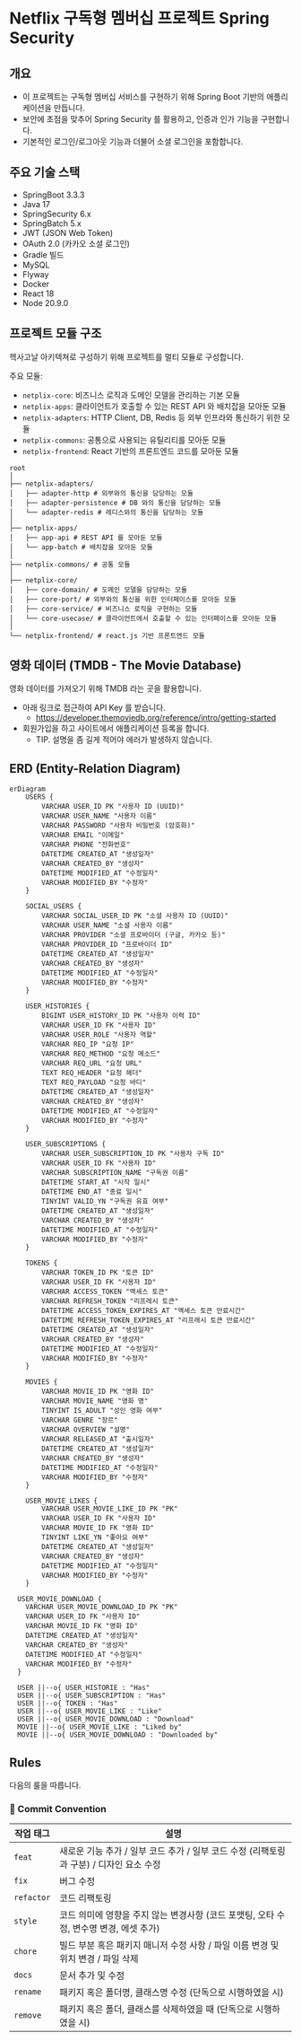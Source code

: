 # Netflix 구독형 멤버십 프로젝트 Spring Security

## 개요

- 이 프로젝트는 구독형 멤버십 서비스를 구현하기 위해 Spring Boot 기반의 애플리케이션을 만듭니다.
- 보안에 초점을 맞추어 Spring Security 를 활용하고, 인증과 인가 기능을 구현합니다. 
- 기본적인 로그인/로그아웃 기능과 더불어 소셜 로그인을 포함합니다.

## 주요 기술 스택

- SpringBoot 3.3.3
- Java 17
- SpringSecurity 6.x
- SpringBatch 5.x
- JWT (JSON Web Token)
- OAuth 2.0 (카카오 소셜 로그인)
- Gradle 빌드
- MySQL
- Flyway
- Docker
- React 18
- Node 20.9.0

## 프로젝트 모듈 구조

헥사고날 아키텍쳐로 구성하기 위해 프로젝트를 멀티 모듈로 구성합니다.

주요 모듈:

- `netplix-core`: 비즈니스 로직과 도메인 모델을 관리하는 기본 모듈
- `netplix-apps`: 클라이언트가 호출할 수 있는 REST API 와 배치잡을 모아둔 모듈
- `netplix-adapters`: HTTP Client, DB, Redis 등 외부 인프라와 통신하기 위한 모듈
- `netplix-commons`: 공통으로 사용되는 유틸리티를 모아둔 모듈
- `netplix-frontend`: React 기반의 프론트엔드 코드를 모아둔 모듈

```text
root
│
├── netplix-adapters/
│   ├── adapter-http # 외부와의 통신을 담당하는 모듈
│   ├── adapter-persistence # DB 와의 통신을 담당하는 모듈
│   └── adapter-redis # 레디스와의 통신을 담당하는 모듈
│
├── netplix-apps/
│   ├── app-api # REST API 를 모아둔 모듈
│   └── app-batch # 배치잡을 모아둔 모듈
│
├── netplix-commons/ # 공통 모듈
│
├── netplix-core/
│   ├── core-domain/ # 도메인 모델을 담당하는 모듈
│   ├── core-port/ # 외부와의 통신을 위한 인터페이스를 모아둔 모듈
│   ├── core-service/ # 비즈니스 로직을 구현하는 모듈
│   └── core-usecase/ # 클라이언트에서 호출할 수 있는 인터페이스를 모아둔 모듈
│
└── netplix-frontend/ # react.js 기반 프론트엔드 모듈
```

## 영화 데이터 (TMDB - The Movie Database)

영화 데이터를 가져오기 위해 TMDB 라는 곳을 활용합니다.

- 아래 링크로 접근하여 API Key 를 받습니다.
    - https://developer.themoviedb.org/reference/intro/getting-started
- 회원가입을 하고 사이트에서 애플리케이션 등록을 합니다.
    - TIP. 설명을 좀 길게 적어야 에러가 발생하지 않습니다.

## ERD (Entity-Relation Diagram)

```mermaid
erDiagram
    USERS {
        VARCHAR USER_ID PK "사용자 ID (UUID)"
        VARCHAR USER_NAME "사용자 이름"
        VARCHAR PASSWORD "사용자 비밀번호 (암호화)"
        VARCHAR EMAIL "이메일"
        VARCHAR PHONE "전화번호"
        DATETIME CREATED_AT "생성일자"
        VARCHAR CREATED_BY "생성자"
        DATETIME MODIFIED_AT "수정일자"
        VARCHAR MODIFIED_BY "수정자"
    }

    SOCIAL_USERS {
        VARCHAR SOCIAL_USER_ID PK "소셜 사용자 ID (UUID)"
        VARCHAR USER_NAME "소셜 사용자 이름"
        VARCHAR PROVIDER "소셜 프로바이더 (구글, 카카오 등)"
        VARCHAR PROVIDER_ID "프로바이더 ID"
        DATETIME CREATED_AT "생성일자"
        VARCHAR CREATED_BY "생성자"
        DATETIME MODIFIED_AT "수정일자"
        VARCHAR MODIFIED_BY "수정자"
    }

    USER_HISTORIES {
        BIGINT USER_HISTORY_ID PK "사용자 이력 ID"
        VARCHAR USER_ID FK "사용자 ID"
        VARCHAR USER_ROLE "사용자 역할"
        VARCHAR REQ_IP "요청 IP"
        VARCHAR REQ_METHOD "요청 메소드"
        VARCHAR REQ_URL "요청 URL"
        TEXT REQ_HEADER "요청 헤더"
        TEXT REQ_PAYLOAD "요청 바디"
        DATETIME CREATED_AT "생성일자"
        VARCHAR CREATED_BY "생성자"
        DATETIME MODIFIED_AT "수정일자"
        VARCHAR MODIFIED_BY "수정자"
    }

    USER_SUBSCRIPTIONS {
        VARCHAR USER_SUBSCRIPTION_ID PK "사용자 구독 ID"
        VARCHAR USER_ID FK "사용자 ID"
        VARCHAR SUBSCRIPTION_NAME "구독권 이름"
        DATETIME START_AT "시작 일시"
        DATETIME END_AT "종료 일시"
        TINYINT VALID_YN "구독권 유효 여부"
        DATETIME CREATED_AT "생성일자"
        VARCHAR CREATED_BY "생성자"
        DATETIME MODIFIED_AT "수정일자"
        VARCHAR MODIFIED_BY "수정자"
    }

    TOKENS {
        VARCHAR TOKEN_ID PK "토큰 ID"
        VARCHAR USER_ID FK "사용자 ID"
        VARCHAR ACCESS_TOKEN "액세스 토큰"
        VARCHAR REFRESH_TOKEN "리프레시 토큰"
        DATETIME ACCESS_TOKEN_EXPIRES_AT "액세스 토큰 만료시간"
        DATETIME REFRESH_TOKEN_EXPIRES_AT "리프레시 토큰 만료시간"
        DATETIME CREATED_AT "생성일자"
        VARCHAR CREATED_BY "생성자"
        DATETIME MODIFIED_AT "수정일자"
        VARCHAR MODIFIED_BY "수정자"
    }

    MOVIES {
        VARCHAR MOVIE_ID PK "영화 ID"
        VARCHAR MOVIE_NAME "영화 명"
        TINYINT IS_ADULT "성인 영화 여부"
        VARCHAR GENRE "장르"
        VARCHAR OVERVIEW "설명"
        VARCHAR RELEASED_AT "출시일자"
        DATETIME CREATED_AT "생성일자"
        VARCHAR CREATED_BY "생성자"
        DATETIME MODIFIED_AT "수정일자"
        VARCHAR MODIFIED_BY "수정자"
    }

    USER_MOVIE_LIKES {
        VARCHAR USER_MOVIE_LIKE_ID PK "PK"
        VARCHAR USER_ID FK "사용자 ID"
        VARCHAR MOVIE_ID FK "영화 ID"
        TINYINT LIKE_YN "좋아요 여부"
        DATETIME CREATED_AT "생성일자"
        VARCHAR CREATED_BY "생성자"
        DATETIME MODIFIED_AT "수정일자"
        VARCHAR MODIFIED_BY "수정자"
    }

  USER_MOVIE_DOWNLOAD {
    VARCHAR USER_MOVIE_DOWNLOAD_ID PK "PK"
    VARCHAR USER_ID FK "사용자 ID"
    VARCHAR MOVIE_ID FK "영화 ID"
    DATETIME CREATED_AT "생성일자"
    VARCHAR CREATED_BY "생성자"
    DATETIME MODIFIED_AT "수정일자"
    VARCHAR MODIFIED_BY "수정자"
  }

  USER ||--o{ USER_HISTORIE : "Has"
  USER ||--o{ USER_SUBSCRIPTION : "Has"
  USER ||--o{ TOKEN : "Has"
  USER ||--o{ USER_MOVIE_LIKE : "Like"
  USER ||--o{ USER_MOVIE_DOWNLOAD : "Download"
  MOVIE ||--o{ USER_MOVIE_LIKE : "Liked by"
  MOVIE ||--o{ USER_MOVIE_DOWNLOAD : "Downloaded by"
```

## Rules

다음의 룰을 따릅니다.

### 💬 Commit Convention

| 작업 태그      | 설명                                                     |
|------------|--------------------------------------------------------|
| `feat`     | 새로운 기능 추가 / 일부 코드 추가 / 일부 코드 수정 (리팩토링과 구분) / 디자인 요소 수정 |
| `fix`      | 버그 수정                                                  |
| `refactor` | 코드 리팩토링                                                |
| `style`    | 코드 의미에 영향을 주지 않는 변경사항 (코드 포맷팅, 오타 수정, 변수명 변경, 에셋 추가)   |
| `chore`    | 빌드 부분 혹은 패키지 매니저 수정 사항 / 파일 이름 변경 및 위치 변경 / 파일 삭제      |
| `docs`     | 문서 추가 및 수정                                             |
| `rename`   | 패키지 혹은 폴더명, 클래스명 수정 (단독으로 시행하였을 시)                     |
| `remove`   | 패키지 혹은 폴더, 클래스를 삭제하였을 때 (단독으로 시행하였을 시)                 |